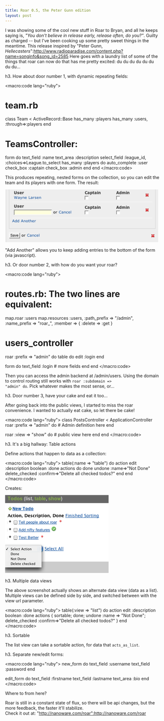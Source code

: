 ```yaml
--- 
title: Roar 0.5, the Peter Gunn edition
layout: post
---
```

I was showing some of the cool new stuff in Roar to Bryan, and all he keeps saying is, _"You don't believe in release early, release often, do you?"_.  Guilty as charged -- but I've been cooking up some pretty sweet things in the meantime.  This release inspired by "Peter Gunn, _Hellecasters_":http://www.radioparadise.com/content.php?name=songinfo&song_id=2585   Here goes with a laundry list of some of the things that roar can now do that has me pretty excited: du du du du du du du du...

h3. How about door number 1, with dynamic repeating fields:

<macro:code lang="ruby">
# team.rb
class Team < ActiveRecord::Base
  has_many :players
  has_many :users, :through=>:players
end

# TeamsController:
form do
  text_field :name
  text_area :description
  select_field :league_id, :choices=>League.to_select
  has_many :players do
     auto_complete :user
     check_box :captain
     check_box :admin
  end
end
</macro:code>

This produces repeating, nested forms on the collection, so you can edit the team and its players with one form.
The result:

<img width="500px" src="img/repeating_fields.png" />

"Add Another" allows you to keep adding entries to the bottom of the form (via javascript).
 
h3. Or door number 2, with how do you want your roar?

<macro:code lang="ruby">
# routes.rb: The two lines are equivalent:
map.roar :users
map.resources :users, :path_prefix => "/admin", 
  :name_prefix => "roar_", :member => { :delete => :get }

# users_controller
roar :prefix => "admin" do
  table do
    edit :login
  end

  form do
    text_field :login
    # more fields
  end
end
</macro:code>

Then you can access the admin backend at /admin/users.  Using the domain to control routing still works with <code>roar :subdomain => "admin" do</code>.  Pick whatever makes the most sense, or...

h3. Door number 3, have your cake and eat it too...

After going back into the public views, I started to miss the roar convenience.  I wanted to actually eat cake, so let there be cake!

<macro:code lang="ruby">
class PostsController < ApplicationController
  roar :prefix => "admin" do
    # Admin definition here
  end
		
  roar :view => "show" do
     # public view here
   end
end
</macro:code>

h3. It's a big hallway: Table actions

Define actions that happen to data as a collection:

<macro:code lang="ruby">
table(:name => "table") do
  action
  edit :description
  boolean :done
  actions do
    done
    undone :name=>"Not Done"
    delete_checked :confirm=>"Delete all checked todos?"
  end
end
</macro:code>

Creates:

<img src="img/todolist.png" />

h3. Multiple data views

The above screenshot actually shows an alternate data view (data as a list).  Multiple views can be defined side by side, and switched between with the view url parameter.

<macro:code lang="ruby">
table(:view => "list") do
  action
  edit :description
  boolean :done
  actions { sortable;   done;   undone :name => "Not Done";
    delete_checked :confirm=>"Delete all checked todos?"
  }
end
</macro:code>

h3. Sortable

The list view can take a sortable action, for data that <code>acts_as_list</code>.

h3. Separate new/edit forms:

<macro:code lang="ruby">
new_form do
  text_field :username
  text_field :password
end

edit_form do
  text_field :firstname
  text_field :lastname
  text_area :bio
end
</macro:code>

Where to from here?

Roar is still in a constant state of flux, so there will be api changes, but the more feedback, the faster it'll stabilize.  
Check it out at: "http://nanoware.com/roar":http://nanoware.com/roar
